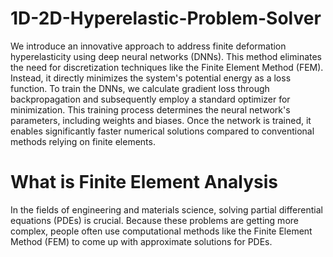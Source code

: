 # 1D-2D-Hyperelastic-Problem-Solver

We introduce an innovative approach to address finite deformation hyperelasticity using deep neural networks (DNNs). This method eliminates the need for discretization techniques like the Finite Element Method (FEM). Instead, it directly minimizes the system's potential energy as a loss function. To train the DNNs, we calculate gradient loss through backpropagation and subsequently employ a standard optimizer for minimization. This training process determines the neural network's parameters, including weights and biases. Once the network is trained, it enables significantly faster numerical solutions compared to conventional methods relying on finite elements.

# What is Finite Element Analysis

In the fields of engineering and materials science, solving partial differential equations (PDEs) is crucial. Because these problems are getting more complex, people often use computational methods like the Finite Element Method (FEM) to come up with approximate solutions for PDEs.

